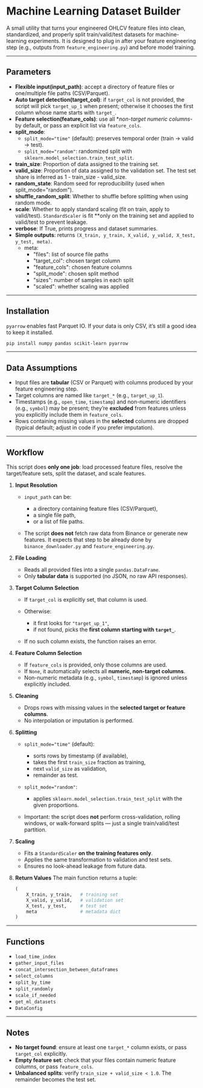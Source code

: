 # Machine Learning Dataset Builder

A small utility that turns your engineered OHLCV feature files into clean, standardized, and properly split train/valid/test datasets for machine-learning experiments. It is designed to plug in after your feature engineering step (e.g., outputs from `feature_engineering.py`) and before model training.

---

## Parameters

- **Flexible input(input_path)**: accept a directory of feature files or one/multiple file paths (CSV/Parquet).
- **Auto target detection(target_col)**: if `target_col` is not provided, the script will pick `target_up_1` when present; otherwise it chooses the first column whose name starts with `target_`.
- **Feature selection(feature_cols)**: use all **non-target numeric columns*- by default, or pass an explicit list via `feature_cols`.
- **split_mode**:
  - `split_mode="time"` (default): preserves temporal order (train -> valid -> test).
  - `split_mode="random"`: randomized split with `sklearn.model_selection.train_test_split`.
- **train_size**: Proportion of data assigned to the training set.
- **valid_size**: Proportion of data assigned to the validation set. The test set share is inferred as 1 - train_size - valid_size.
- **random_state**: Random seed for reproducibility (used when split_mode="random").
- **shuffle_random_split**: Whether to shuffle before splitting when using random mode.
- **scale**: Whether to apply standard scaling (fit on train, apply to valid/test). `StandardScaler` is fit **only on the training set and applied to valid/test to prevent leakage.
- **verbose**: If True, prints progress and dataset summaries.
- **Simple outputs**: returns `(X_train, y_train, X_valid, y_valid, X_test, y_test, meta)`. 
    - meta:
        - "files": list of source file paths
        - "target_col": chosen target column
        - "feature_cols": chosen feature columns
        - "split_mode": chosen split method
        - "sizes": number of samples in each split
        - "scaled": whether scaling was applied

---

## Installation

`pyarrow` enables fast Parquet IO. If your data is only CSV, it’s still a good idea to keep it installed.

```bash
pip install numpy pandas scikit-learn pyarrow
```

---

## Data Assumptions

* Input files are **tabular** (CSV or Parquet) with columns produced by your feature engineering step.
* Target columns are named like `target_*` (e.g., `target_up_1`).
* Timestamps (e.g., `open_time`, `timestamp`) and non-numeric identifiers (e.g., `symbol`) may be present; they’re **excluded** from features unless you explicitly include them in `feature_cols`.
* Rows containing missing values in the **selected** columns are dropped (typical default; adjust in code if you prefer imputation).

---

## Workflow

This script does **only one job**: load processed feature files, resolve the target/feature sets, split the dataset, and scale features.

1. **Input Resolution**

   * `input_path` can be:

     * a directory containing feature files (CSV/Parquet),
     * a single file path,
     * or a list of file paths.
   * The script **does not** fetch raw data from Binance or generate new features. It expects that step to be already done by `binance_downloader.py` and `feature_engineering.py`.

2. **File Loading**

   * Reads all provided files into a single `pandas.DataFrame`.
   * Only **tabular data** is supported (no JSON, no raw API responses).

3. **Target Column Selection**

   * If `target_col` is explicitly set, that column is used.
   * Otherwise:

     * it first looks for `"target_up_1"`,
     * if not found, picks the **first column starting with `target_`**.
   * If no such column exists, the function raises an error.

4. **Feature Column Selection**

   * If `feature_cols` is provided, only those columns are used.
   * If `None`, it automatically selects all **numeric, non-target columns**.
   * Non-numeric metadata (e.g., `symbol`, `timestamp`) is ignored unless explicitly included.

5. **Cleaning**

   * Drops rows with missing values in the **selected target or feature columns**.
   * No interpolation or imputation is performed.

6. **Splitting**

   * `split_mode="time"` (default):

     * sorts rows by timestamp (if available),
     * takes the first `train_size` fraction as training,
     * next `valid_size` as validation,
     * remainder as test.
   * `split_mode="random"`:

     * applies `sklearn.model_selection.train_test_split` with the given proportions.
   * Important: the script does **not** perform cross-validation, rolling windows, or walk-forward splits — just a single train/valid/test partition.

7. **Scaling**

   * Fits a `StandardScaler` **on the training features only**.
   * Applies the same transformation to validation and test sets.
   * Ensures no look-ahead leakage from future data.

8. **Return Values**
   The main function returns a tuple:

   ```python
   (
       X_train, y_train,   # training set
       X_valid, y_valid,   # validation set
       X_test, y_test,     # test set
       meta                # metadata dict
   )
   ```

---

## Functions

- `load_time_index`
- `gather_input_files`
- `concat_intersection_between_dataframes`
- `select_columns`
- `split_by_time`
- `split_randomly`
- `scale_if_needed`
- `get_ml_datasets`
- `DataConfig`

---

## Notes

* **No target found**: ensure at least one `target_*` column exists, or pass `target_col` explicitly.
* **Empty feature set**: check that your files contain numeric feature columns, or pass `feature_cols`.
* **Unbalanced splits**: verify `train_size + valid_size < 1.0`. The remainder becomes the test set.
